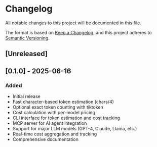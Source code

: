 # Changelog

All notable changes to this project will be documented in this file.

The format is based on [Keep a Changelog](https://keepachangelog.com/en/1.0.0/),
and this project adheres to [Semantic Versioning](https://semver.org/spec/v2.0.0.html).

## [Unreleased]

## [0.1.0] - 2025-06-16

### Added
- Initial release
- Fast character-based token estimation (chars/4)
- Optional exact token counting with tiktoken
- Cost calculation with per-model pricing
- CLI interface for token estimation and cost tracking
- MCP server for AI agent integration
- Support for major LLM models (GPT-4, Claude, Llama, etc.)
- Real-time cost aggregation and tracking
- Comprehensive documentation